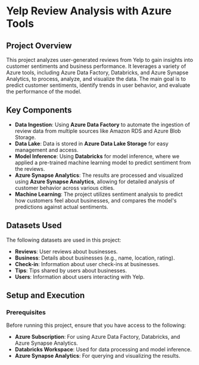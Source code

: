 # Yelp Review Analysis with Azure Tools

## Project Overview
This project analyzes user-generated reviews from Yelp to gain insights into customer sentiments and business performance. It leverages a variety of Azure tools, including Azure Data Factory, Databricks, and Azure Synapse Analytics, to process, analyze, and visualize the data. The main goal is to predict customer sentiments, identify trends in user behavior, and evaluate the performance of the model.

## Key Components
- **Data Ingestion**: Using **Azure Data Factory** to automate the ingestion of review data from multiple sources like Amazon RDS and Azure Blob Storage.
- **Data Lake**: Data is stored in **Azure Data Lake Storage** for easy management and access.
- **Model Inference**: Using **Databricks** for model inference, where we applied a pre-trained machine learning model to predict sentiment from the reviews.
- **Azure Synapse Analytics**: The results are processed and visualized using **Azure Synapse Analytics**, allowing for detailed analysis of customer behavior across various cities.
- **Machine Learning**: The project utilizes sentiment analysis to predict how customers feel about businesses, and compares the model's predictions against actual sentiments.

## Datasets Used
The following datasets are used in this project:
- **Reviews**: User reviews about businesses.
- **Business**: Details about businesses (e.g., name, location, rating).
- **Check-in**: Information about user check-ins at businesses.
- **Tips**: Tips shared by users about businesses.
- **Users**: Information about users interacting with Yelp.

## Setup and Execution

### Prerequisites
Before running this project, ensure that you have access to the following:
- **Azure Subscription**: For using Azure Data Factory, Databricks, and Azure Synapse Analytics.
- **Databricks Workspace**: Used for data processing and model inference.
- **Azure Synapse Analytics**: For querying and visualizing the results.


